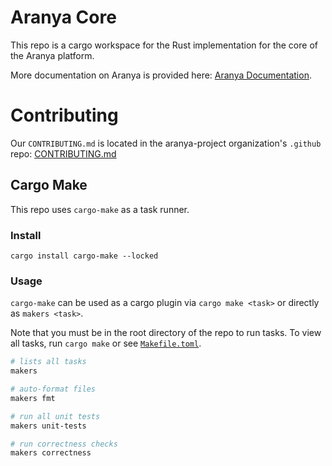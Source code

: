 # Aranya Core

This repo is a cargo workspace for the Rust implementation for the core of the Aranya platform.

More documentation on Aranya is provided here: [Aranya Documentation](https://aranya-project.github.io/aranya-docs/).

# Contributing

Our `CONTRIBUTING.md` is located in the aranya-project organization's `.github` repo:
[CONTRIBUTING.md](https://github.com/aranya-project/.github/blob/main/CONTRIBUTING.md)

## Cargo Make

This repo uses `cargo-make` as a task runner.

### Install

```
cargo install cargo-make --locked
```

### Usage

`cargo-make` can be used as a cargo plugin via `cargo make <task>` or directly as `makers <task>`.

Note that you must be in the root directory of the repo to run tasks. To view all tasks, run `cargo make` or see [`Makefile.toml`](Makefile.toml).

```sh
# lists all tasks
makers

# auto-format files
makers fmt

# run all unit tests
makers unit-tests

# run correctness checks
makers correctness
```
